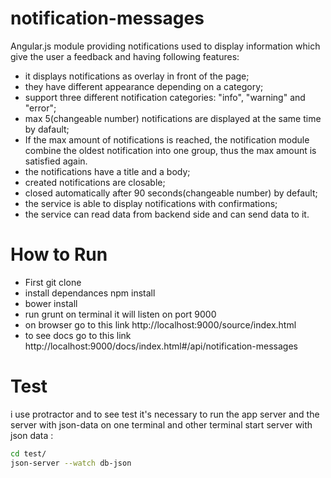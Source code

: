 # notification-messages
Angular.js module providing notifications used to display information which give the user a feedback and having following features: 
- it displays notifications as overlay in front of the page;
- they have different appearance depending on a category;
- support three different notification categories: "info", "warning" and "error";
- max 5(changeable number) notifications are displayed at the same time by dafault;
- If the max amount of notifications is reached, the notification module combine the oldest notification into one group, thus     the max amount is satisfied again.
- the notifications have a title and a body;
- created notifications are closable;
- closed automatically after 90 seconds(changeable number) by default;
- the service is able to display notifications with confirmations;
- the service can read data from backend side and can send data to it.
# How to Run
- First git clone 
- install dependances npm install
- bower install
- run grunt on terminal it will listen on port 9000
- on browser go to this link http://localhost:9000/source/index.html
- to see docs go to this link http://localhost:9000/docs/index.html#/api/notification-messages
# Test 
 i use protractor and to see test it's necessary to run the app server and the server with json-data on one terminal and 
 other terminal start server with json data :
```bash
cd test/
json-server --watch db-json
